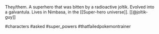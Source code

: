 They/them. A superhero that was bitten by a radioactive joltik. Evolved into a galvantula. Lives in Nimbasa, in the [[Super-hero universe]]. [[@joltik-guy]]

#characters #asked #super_powers #thatfailedpokemontrainer 